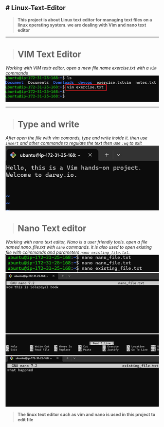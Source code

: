 **# Linux-Text-Editor**
---

>**This project is about Linux text editor for managing text files on a linux operating system. we are dealing with Vim and nano text editor**

----
># **VIM Text Editor**

_Working with VIM textr editor, open a mew file name exercise.txt with a `vim` commands_
![vim editor page](./img/1.0%20vim.jpg)

-----
># **Type and write**

_After open the file with vim comands, type and write inside it. then use `insert` and other commands to regulate the text then use `:wq` to exit_
![write  and save](./img/1.%20vim.jpg)


># **Nano Text editor**

_Working with nano text editor, Nano is a user friendly tools. open a file named nano_file.txt with `nano` commands. it is also used to open existing file with coimmands and parameters `nano existing_file.txt`._
![Nano file](./img/nano.jpg)
![Nano editor](./img/2.%20nano.jpg)
![second down](./img/3.%20nano.jpg)
![Nano edit text](./img/4.%20ex.jpg)


>**The linux text editor such as vim and nano is used in this project to edit file**